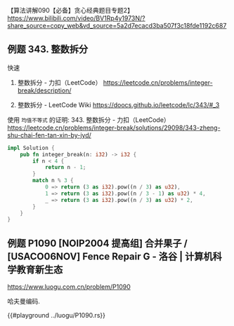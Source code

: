 

【算法讲解090【必备】贪心经典题目专题2】 https://www.bilibili.com/video/BV1Rp4y1973N/?share_source=copy_web&vd_source=5a2d7ecacd3ba507f3c18fde1192c687





## 例题 343. 整数拆分  

快速

1.   整数拆分 - 力扣（LeetCode） 
https://leetcode.cn/problems/integer-break/description/ 

1.   整数拆分 - LeetCode Wiki 
https://doocs.github.io/leetcode/lc/343/#_3 


使用 `均值不等式` 的证明: 
343. 整数拆分 - 力扣（LeetCode） 
https://leetcode.cn/problems/integer-break/solutions/29098/343-zheng-shu-chai-fen-tan-xin-by-jyd/ 





```rust
impl Solution {
    pub fn integer_break(n: i32) -> i32 {
        if n < 4 {
            return n - 1;
        }
        match n % 3 {
            0 => return (3 as i32).pow((n / 3) as u32),
            1 => return (3 as i32).pow((n / 3 - 1) as u32) * 4,
            _ => return (3 as i32).pow((n / 3) as u32) * 2,
        }
    }
}
```


## 例题  P1090 [NOIP2004 提高组] 合并果子 / [USACO06NOV] Fence Repair G - 洛谷 | 计算机科学教育新生态 
https://www.luogu.com.cn/problem/P1090 


哈夫曼编码. 

{{#playground  ../luogu/P1090.rs}}